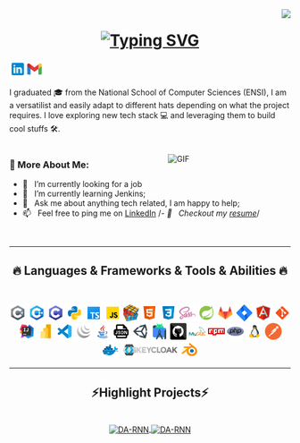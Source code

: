 <img align="right" src="https://komarev.com/ghpvc/?username=mehdinj1207&label=Profile%20views&color=0e75b6&style=flat">

<h1 align="center">
  <a href="https://git.io/typing-svg"><img src="https://readme-typing-svg.demolab.com?font=Fira+Code&weight=500&size=28&duration=4000&pause=300&color=1589F7&random=false&width=435&lines=Hello%2C+There!+%F0%9F%91%8B;This+is+Mehdi+Njema....;Nice+to+meet+you!" alt="Typing SVG" /></a>
</h1>
<a href='https://www.linkedin.com/in/mehdinjema/'><img align='left' alt="linkedin" src="/assets/icons8-linkedin-48%20(1).png" width="30"/></a>
<a href="mailto:mehdi.njema@ensi-uma.tn"><img  alt="gmail" src="/assets/icons8-gmail-48%20(1).png" width="30" /></a>


I graduated 🎓 from the National School of Computer Sciences (ENSI), I am a versatilist and easily adapt to different hats depending on what the project requires. I love exploring new tech stack 💻 and leveraging them to build cool stuffs 🛠️. 
<br/>
<br/>

<img align="right" alt="GIF" src="https://raw.githubusercontent.com/rahul-jha98/rahul-jha98/main/techstack.gif" width="220px"/>
  
### 🧐 More About Me:

- 🔭 &nbsp; I’m currently looking for a job
- 🌱 &nbsp; I’m currently learning Jenkins; 
- 💬 &nbsp; Ask me about anything tech related, I am happy to help;
- 📫 &nbsp; Feel free to ping me on [LinkedIn](https://www.linkedin.com/in/mehdinjema/)
/*- 📝 &nbsp; Checkout my [resume](https://drive.google.com/file/d/1SlUr-Whpjh94DYd3T_ytR5W-D1RgE5S6/view?usp=sharing)*/
<br>
<hr>
<h2 align="center">🔥 Languages & Frameworks & Tools & Abilities 🔥</h2>
<br>
<p align="center">
  <code><img title="C" height="30" src="/assets/icons8-c-48 (2).png"></code>
  <code><img title="C++" height="30" src="/assets/icons8-c-48 (1).png"></code>
  <code><img title="C#" height="30" src="/assets/icons8-c-48.png"></code>
  <code><img title="Python" height="30" src="/assets/icons8-python-48.png"></code>
  <code><img title="typescript" height="30" src="/assets/icons8-typescript-48.png"></code>
  <code><img title="Javascript" height="30" src="/assets/icons8-javascript-48.png"></code>
  <code><img title="Problem Solving" height="30" src="/assets/problemSolving.png"></code>
  <code><img title="HTML5" height="30" src="/assets/icons8-html-48.png"></code>
  <code><img title="CSS" height="30" src="/assets/icons8-css-48.png"></code>
  <code><img title="SASS" height="30" src="/assets/sass.svg"></code>
  <code><img title="SpringBoot" height="30" src="/assets/icons8-spring-boot-48.png"></code>
  <code><img title="GitLab" height="30" src="/assets/icons8-gitlab-48.png"></code>
  <code><img title="Jira" height="30" src="/assets/icons8-jira-48.png"></code>
  <code><img title="AngularJS" height="30" src="/assets/icons8-angular-48.png"></code>
  <code><img title="Git" height="30" src="/assets/icons8-git-48.png"></code>
  <code><img title="IntellijIdea" height="30" src="/assets/icons8-intellij-idea-48.png"></code>
  <code><img title="PowerBi" height="30" src="/assets/icons8-power-bi-2021-48.png"></code>
  <code><img title="Microsoft Visual Studio" height="30" src="/assets/icons8-visual-studio-code-2019-48.png"></code>
  <code><img title="JQuery" height="30" src="/assets/icons8-jquery-48.png"></code>
  <code><img title="Java" height="30" src="/assets/icons8-java-48.png"></code>
  <code><img title="JSON" height="30" src="/assets/icons8-json-48.png"></code>
  <code><img title="Unity" height="30" src="/assets/icons8-unity-48.png"></code>
  <code><img title="Android" height="30" src="/assets/icons8-android-studio-48.png"></code>
  <code><img title="GitHub" height="30" src="/assets/github.svg"></code>
  <code><img title="MySQL" height="30" src="/assets/icons8-mysql-48.png"></code>
  <code><img title="npm" height="30" src="/assets/icons8-npm-48.png"></code>
  <code><img title="PHP" height="30" src="/assets/icons8-php-48.png"></code>
  <code><img title="Linux" height="30" src="/assets/icons8-linux-48.png"></code>
  <code><img title="Postman" height="30" src="/assets/icons8-postman-is-the-only-complete-api-development-environment-48.png"></code>
  <code><img title="Docker" height="30" src="/assets/icons8-docker-48.png"></code>
   <code><img title="Keycloak" height="30" src="/assets/Keycloak-logo.png"></code>
   <code><img title="Blender" height="30" src="/assets/icons8-blender-48.png"></code>
  
</p>
<hr>
<h2 align="center">⚡Highlight Projects⚡</h2>
<br>
<div align="center">
<a href="https://github.com/mehdinj1207/Scrum-App-Back-Talan-PFE">
  <img align="center" src="https://github-readme-stats.vercel.app/api/pin/?username=mehdinj1207&repo=Scrum-App-Back-Talan-PFE&bg_color=22272e&text_color=8a919a" alt="DA-RNN" />
</a>
<a href="https://github.com/mehdinj1207/Scrum-App-Front-PFE-Talan">
  <img align="center" src="https://github-readme-stats.vercel.app/api/pin/?username=mehdinj1207&repo=Scrum-App-Front-PFE-Talan&bg_color=22272e&text_color=8a919a" alt="DA-RNN" />
</a>
</div>

